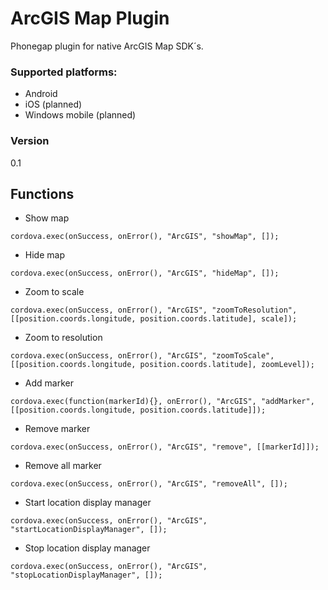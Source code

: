 # ArcGIS Map Plugin

Phonegap plugin for native ArcGIS Map SDK´s.

### Supported platforms:
- Android
- iOS (planned)
- Windows mobile (planned)

### Version
0.1

## Functions
- Show map
```
cordova.exec(onSuccess, onError(), "ArcGIS", "showMap", []);
```

- Hide map
```
cordova.exec(onSuccess, onError(), "ArcGIS", "hideMap", []);
```

- Zoom to scale
```
cordova.exec(onSuccess, onError(), "ArcGIS", "zoomToResolution", [[position.coords.longitude, position.coords.latitude], scale]);
```

- Zoom to resolution
```
cordova.exec(onSuccess, onError(), "ArcGIS", "zoomToScale", [[position.coords.longitude, position.coords.latitude], zoomLevel]);
```

- Add marker
```
cordova.exec(function(markerId){}, onError(), "ArcGIS", "addMarker", [[position.coords.longitude, position.coords.latitude]]);
```

- Remove marker
```
cordova.exec(onSuccess, onError(), "ArcGIS", "remove", [[markerId]]);
```

- Remove all marker
```
cordova.exec(onSuccess, onError(), "ArcGIS", "removeAll", []);
```

- Start location display manager
```
cordova.exec(onSuccess, onError(), "ArcGIS", "startLocationDisplayManager", []);
```

- Stop location display manager
```
cordova.exec(onSuccess, onError(), "ArcGIS", "stopLocationDisplayManager", []);
```
